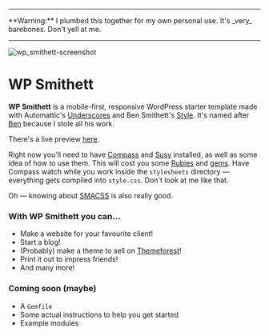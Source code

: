 <hr>
**Warning:** I plumbed this together for my own personal use. It's _very_ barebones. Don't yell at me.
<hr>

![wp_smithett-screenshot](https://f.cloud.github.com/assets/436120/2468396/4b92cd2e-afd7-11e3-9964-2863731e0ee5.jpg)

WP Smithett
===========

**WP Smithett** is a mobile-first, responsive WordPress starter template made with Automattic's [Underscores](http://underscores.me) and Ben Smithett's [Style](https://github.com/bensmithett/style). It's named after [Ben](http://bensmithett.com/) because I stole all his work.

There's a live preview [here](http://wp-smithett.tombryan.co/).

Right now you'll need to have [Compass](http://compass-style.org/) and [Susy](http://susy.oddbird.net/) installed, as well as some idea of how to use them. This will cost you some [Rubies](http://www.ruby-lang.org/en/) and [gems](http://rubygems.org/). Have Compass watch while you work inside the `stylesheets` directory — everything gets compiled into `style.css`. Don't look at me like that.

Oh — knowing about [SMACSS](http://smacss.com/) is also really good.

### With WP Smithett you can...
* Make a website for your favourite client!
* Start a blog!
* (Probably) make a theme to sell on [Themeforest](http://themeforest.net)!
* Print it out to impress friends!
* And many more!

### Coming soon (maybe)
* A `Gemfile`
* Some actual instructions to help you get started
* Example modules
